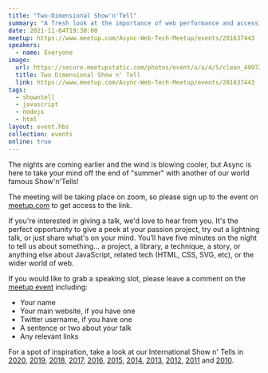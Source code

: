```yaml
---
title: "Two-Dimensional Show'n'Tell"
summary: "A fresh look at the importance of web performance and accessibility"
date: 2021-11-04T19:30:00
meetup: https://www.meetup.com/Async-Web-Tech-Meetup/events/281637443
speakers:
  - name: Everyone
image:
  url: https://secure.meetupstatic.com/photos/event/a/a/4/5/clean_499723589.jpeg
  title: Two Dimensional Show n' Tell
  link: https://www.meetup.com/Async-Web-Tech-Meetup/events/281637443
tags:
  - showntell
  - javascript
  - nodejs
  - html
layout: event.hbs
collection: events
online: true
---
```


The nights are coming earlier and the wind is blowing cooler, but Async is here to take your mind off the end of "summer" with another of our world famous Show'n'Tells!

The meeting will be taking place on zoom, so please sign up to the event on [meetup.com][meetup] to get access to the link.

If you're interested in giving a talk, we'd love to hear from you. It's the perfect opportunity to give a peek at your passion project, try out a lightning talk, or just share what's on your mind. You’ll have five minutes on the night to tell us about something… a project, a library, a technique, a story, or anything else about JavaScript, related tech (HTML, CSS, SVG, etc), or the wider world of web.

If you would like to grab a speaking slot, please leave a comment on the [meetup event][meetup] including:

- Your name
- Your main website, if you have one
- Twitter username, if you have one
- A sentence or two about your talk
- Any relevant links

For a spot of inspiration, take a look at our International Show n' Tells in [2020][showntell-2020], [2019][showntell-2019], [2018][showntell-2018], [2017][showntell-2017], [2016][showntell-2016], [2015][showntell-2015], [2014][showntell-2014], [2013][showntell-2013], [2012][showntell-2012], [2011][showntell-2011] and [2010][showntell-2010].

[showntell-2010]: http://asyncjs.com/showntell3/
[showntell-2011]: http://asyncjs.com/international2011/
[showntell-2012]: http://asyncjs.com/showntell-2012/
[showntell-2013]: http://asyncjs.com/showntell-2013/
[showntell-2014]: http://asyncjs.com/showntell-2014/
[showntell-2015]: http://asyncjs.com/showntell-2015/
[showntell-2016]: https://asyncjs.com/international-show-n-tell-2016/
[showntell-2017]: https://asyncjs.com/international-show-n-tell-2017/
[showntell-2018]: https://asyncjs.com/international-show-n-tell-2018/
[showntell-2019]: https://asyncjs.com/international-show-n-tell-2019/
[showntell-2020]: https://asyncjs.com/two-dimensional-show-n-tell/
[meetup]: https://www.meetup.com/Async-Web-Tech-Meetup/events/281637443/
